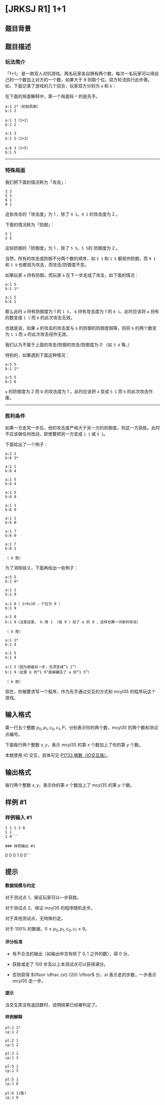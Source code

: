 # [JRKSJ R1] 1+1

## 题目背景



## 题目描述

### 玩法简介

「1+1」 是一款双人对抗游戏。两名玩家各自拥有两个数，每次一名玩家可以用自己的一个数加上对方的一个数，如果大于 $9$ 则取个位。双方轮流执行此步骤。如，下面记录了游戏的几个回合，玩家双方分别为 `a` 和 `b`：

在下面的局面解释中，第一个局面标 `*` 的是先手。

```
a:1 1*（初始局面）
b:1 2

a:1 3（1+2）
b:1 2

a:1 3
b:1 5（2+3）

a:6 3（1+5）
b:1 5
```
---

### 特殊局面

我们把下面的情况称为「攻击」：

```
3 3
5 3
6 1
9 1
```
这些攻击的「攻击度」为 $1$ ，除了 `9 1`。`9 1` 的攻击度为 $2$ 。

下面的情况称为「防御」：

```
5 1
5 5
```
这些防御的「防御度」为 $1$ ，除了 `5 5`。`5 5`的 防御度为 $2$ 。

当然，所有的攻击或防御不分两个数的顺序，如 `5 1` 和 `1 5` 都视作防御，而
 `9 1` 和 `1 9` 也都视为攻击，而攻击/防御度不变。

如果玩家 `a` 持有防御，而玩家 `b` 在下一步走成了攻击，如下面的情况：

```
a:1 5
b:1 1*

a:1 5
b:6 1
```
那么此时 `a` 持有防御度为 $1$ 的 `1 5`， `b` 持有攻击度为 $1$ 的 `6 1`，此时应该将 `a` 持有的数变成 `1 1` 而 `b` 的此次攻击无效。

也就是说，如果 `a` 的攻击的攻击度与 `b` 的防御的防御度相等，则将 `b` 的两个数变为 `1 1` 而 `a` 的此次攻击视作无效。

我们认为不属于上面的攻击/防御的攻击/防御度为 $0$ （如 `3 4` 等。）

特别的，如果遇到下面这种情况：

```
a:5 5
b:1 1*

a:5 5
b:1 6
```
`a` 的防御度为 $2$ 而 b 的攻击度为 $1$ 。此时应该把 `a` 变成 `5 1` 而 `b` 的此次攻击作废。



------------


### 胜利条件

如果一方走完一步后，他的攻击度严格大于另一方的防御度，则这一方获胜。此时不应该做任何改动，即使要把另一方变成 `1 1` 或 `5 1`。

下面给出了一个例子：

```
a:1 1
b:6 3*

a:1 1
b:6 4

a:1 5
b:6 4

a:1 5
b:6 9

a:1 1
b:6 9

a:1 1
b:6 0

a:1 7
b:6 0

a:1 7
b:6 1

（ b 胜）
```
为了消除歧义，下面再给出一些例子：

```
a:5 5
b:1 4*

a:1 1
b:1 9

a:1 0（ 1+9=10 ，个位为 0 ）
b:1 9

a:1 0
b:1 9（注意这里， b 用 1 （或 9 ）加了 a 的 0 ，这样也算一次新的攻击）

（ b 胜）
```

```
a:1 1*
b:1 4

a:1 5
b:1 4

a:1 5（因为是最后一步，无须变成“1 1”）
b:1 9（这里 b 的“1 9”直接碾压了 a 的“1 5”）

（ b 胜）
```

现在，你被要求写一个程序，作为先手通过交互的方式和 mcyl35 的程序玩这个游戏。

## 输入格式

第一行五个整数 $p_0,p_1,c_0,c_1,P$，分别表示你的两个数，mcyl35 的两个数和测试点编号。

下面每行两个整数 $x,y$，表示 mcyl35 的第 $x$ 个数加上了你的第 $y$ 个数。

本题使用 IO 交互，具体可见 [P1733 猜数（IO交互版）](https://www.luogu.com.cn/problem/P1733)。

## 输出格式

每行两个整数 $x,y$，表示你的第 $x$ 个数加上了 mcyl35 的第 $y$ 个数。

## 样例 #1

### 样例输入 #1
```
1 1 1 2 0
1 1
1 0```

### 样例输出 #1

```
0 0
0 1
0 0```

## 提示

#### 数据规模与约定

对于测试点 $1$，保证玩家可以一步获胜。

对于测试点 $2$，保证 mcyl35 的程序随机走步。

对于其他测试点，无特殊约定。

对于 $100\%$ 的数据，$0\le p_0,p_1,c_0,c_1\le 9$。

#### 评分标准

* 有不合法的输出（如输出中含有除了 $0,1$ 之外的数），得 $0$ 分。

* 获胜或走了 $100$ 步及以上本测试点可以获得满分。

* 否则获得 $\lfloor \dfrac {st} {20} \rfloor$ 分，$st$ 表示走的步数，一步表示 mcyl35 走一步。

#### 提示

当交互库没有返回数时，说明结果已经被判定了。

#### 样例解释

```
pl:1 1*
cp:1 2

pl:2 1
cp:1 2

pl:2 1
cp:1 3

pl:5 1
cp:1 3

pl:5 1
cp:1 8

pl:6 1(胜)
cp:1 8
```

